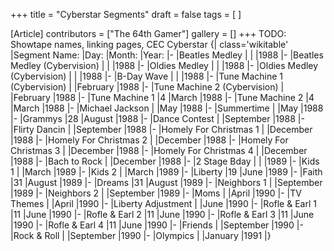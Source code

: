 +++
title = "Cyberstar Segments"
draft = false
tags = [ ]

[Article]
contributors = ["The 64th Gamer"]
gallery = []
+++
TODO: Showtape names, linking pages, CEC Cyberstar
{| class='wikitable'
|Segment Name:
|Day:
|Month:
|Year:
|-
|Beatles Medley
|
|
|1988
|-
|Beatles Medley (Cybervision)
|
|
|1988
|-
|Oldies Medley
|
|
|1988
|-
|Oldies Medley (Cybervision)
|
|
|1988
|-
|B-Day Wave
|
|
|1988
|-
|Tune Machine 1 (Cybervision)
|
|February
|1988
|-
|Tune Machine 2 (Cybervision)
|
|February
|1988
|-
|Tune Machine 1
|4
|March
|1988
|-
|Tune Machine 2
|4
|March
|1988
|-
|Michael Jackson
|
|May
|1988
|-
|Summertime
|
|May
|1988
|-
|Grammys
|28
|August
|1988
|-
|Dance Contest
|
|September
|1988
|-
|Flirty Dancin
|
|September
|1988
|-
|Homely For Christmas 1
|
|December
|1988
|-
|Homely For Christmas 2
|
|December
|1988
|-
|Homely For Christmas 3
|
|December
|1988
|-
|Homely For Christmas 4
|
|December
|1988
|-
|Bach to Rock
|
|December
|1988
|-
|2 Stage Bday
|
|
|1989
|-
|Kids 1
|
|March
|1989
|-
|Kids 2
|
|March
|1989
|-
|Liberty
|19
|June
|1989
|-
|Faith
|31
|August
|1989
|-
|Dreams
|31
|August
|1989
|-
|Neighbors 1
|
|September
|1989
|-
|Neighbors 2
|
|September
|1989
|-
|Moms
|
|April
|1990
|-
|TV Themes
|
|April
|1990
|-
|Liberty Adjustment
|
|June
|1990
|-
|Rofle & Earl 1
|11
|June
|1990
|-
|Rofle & Earl 2
|11
|June
|1990
|-
|Rofle & Earl 3
|11
|June
|1990
|-
|Rofle & Earl 4
|11
|June
|1990
|-
|Friends
|
|September
|1990
|-
|Rock & Roll
|
|September
|1990
|-
|Olympics
|
|January
|1991
|}